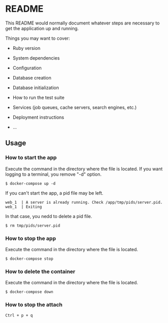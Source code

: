 # README

This README would normally document whatever steps are necessary to get the
application up and running.

Things you may want to cover:

* Ruby version

* System dependencies

* Configuration

* Database creation

* Database initialization

* How to run the test suite

* Services (job queues, cache servers, search engines, etc.)

* Deployment instructions

* ...

## Usage
### How to start the app
Execute the command in the directory where the file is located.
If you want logging to a terminal, you remove "-d" option.

```
$ docker-compose up -d
```

If you can't start the app, a pid file may be left.
```
web_1  | A server is already running. Check /app/tmp/pids/server.pid.
web_1  | Exiting
```

In that case, you nedd to delete a pid file.

```
$ rm tmp/pids/server.pid
```


### How to stop the app
Execute the command in the directory where the file is located.

```
$ docker-compose stop
```

### How to delete the container
Execute the command in the directory where the file is located.

```
$ docker-compose down
```

### How to stop the attach
```
Ctrl + p + q
```
